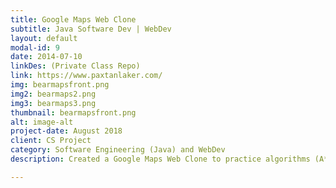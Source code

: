 ```yaml
---
title: Google Maps Web Clone 
subtitle: Java Software Dev | WebDev
layout: default
modal-id: 9
date: 2014-07-10
linkDes: (Private Class Repo)
link: https://www.paxtanlaker.com/
img: bearmapsfront.png
img2: bearmaps2.png
img3: bearmaps3.png
thumbnail: bearmapsfront.png
alt: image-alt
project-date: August 2018
client: CS Project
category: Software Engineering (Java) and WebDev
description: Created a Google Maps Web Clone to practice algorithms (A* search algorithm) and dataset integration (OpenStreetMap data set). Designed the rastering system to allow for scrolling on the web page and realtime updates to route selection.

---
```

